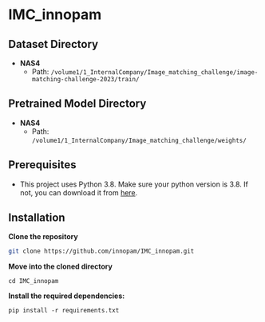 # IMC_innopam

## Dataset Directory

- **NAS4**
  - Path: `/volume1/1_InternalCompany/Image_matching_challenge/image-matching-challenge-2023/train/`

## Pretrained Model Directory

- **NAS4**
  - Path: `/volume1/1_InternalCompany/Image_matching_challenge/weights/`

## Prerequisites

- This project uses Python 3.8. Make sure your python version is 3.8. If not, you can download it from [here](https://www.python.org/downloads/release/python-380/).

## Installation

**Clone the repository**
```bash
git clone https://github.com/innopam/IMC_innopam.git
```
**Move into the cloned directory**
```
cd IMC_innopam
```
**Install the required dependencies:**
```
pip install -r requirements.txt
```

